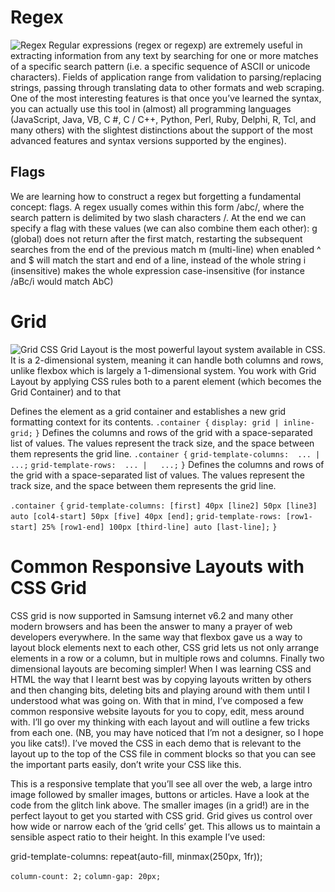 # Regex 

![Regex](https://res.cloudinary.com/practicaldev/image/fetch/s--O0siYdEi--/c_imagga_scale,f_auto,fl_progressive,h_420,q_auto,w_1000/https://dev-to-uploads.s3.amazonaws.com/i/dbnauyuy7y1o3k839iny.png)
Regular expressions (regex or regexp) are extremely useful in extracting information from any text by searching for one or more matches of a specific search pattern (i.e. a specific sequence of ASCII or unicode characters).
Fields of application range from validation to parsing/replacing strings, passing through translating data to other formats and web scraping.
One of the most interesting features is that once you’ve learned the syntax, you can actually use this tool in (almost) all programming languages ​​(JavaScript, Java, VB, C #, C / C++, Python, Perl, Ruby, Delphi, R, Tcl, and many others) with the slightest distinctions about the support of the most advanced features and syntax versions supported by the engines).

## Flags
We are learning how to construct a regex but forgetting a fundamental concept: flags.
A regex usually comes within this form /abc/, where the search pattern is delimited by two slash characters /. At the end we can specify a flag with these values (we can also combine them each other):
g (global) does not return after the first match, restarting the subsequent searches from the end of the previous match
m (multi-line) when enabled ^ and $ will match the start and end of a line, instead of the whole string
i (insensitive) makes the whole expression case-insensitive (for instance /aBc/i would match AbC)



# Grid
![Grid](https://xd.adobe.com/ideas/wp-content/uploads/2020/04/css-grid-layout-tutorial.jpg)
CSS Grid Layout is the most powerful layout system available in CSS. It is a 2-dimensional system, meaning it can handle both columns and rows, unlike flexbox which is largely a 1-dimensional system. You work with Grid Layout by applying CSS rules both to a parent element (which becomes the Grid Container) and to that

Defines the element as a grid container and establishes a new grid formatting context for its contents.
`.container {`
  `display: grid | inline-grid;`
`}`
Defines the columns and rows of the grid with a space-separated list of values. The values represent the track size, and the space between them represents the grid line.
`.container {`
  `grid-template-columns:  ... |   ...;`
  `grid-template-rows:  ... |   ...;`
`}`
Defines the columns and rows of the grid with a space-separated list of values. The values represent the track size, and the space between them represents the grid line.

`.container {`
  `grid-template-columns: [first] 40px [line2] 50px [line3] auto [col4-start] 50px [five] 40px [end];`
  `grid-template-rows: [row1-start] 25% [row1-end] 100px [third-line] auto [last-line];`
`}`
# Common Responsive Layouts with CSS Grid

CSS grid is now supported in Samsung internet v6.2 and many other modern browsers and has been the answer to many a prayer of web developers everywhere. In the same way that flexbox gave us a way to layout block elements next to each other, CSS grid lets us not only arrange elements in a row or a column, but in multiple rows and columns. Finally two dimensional layouts are becoming simpler!
When I was learning CSS and HTML the way that I learnt best was by copying layouts written by others and then changing bits, deleting bits and playing around with them until I understood what was going on. With that in mind, I’ve composed a few common responsive website layouts for you to copy, edit, mess around with. I’ll go over my thinking with each layout and will outline a few tricks from each one. (NB, you may have noticed that I’m not a designer, so I hope you like cats!). I’ve moved the CSS in each demo that is relevant to the layout up to the top of the CSS file in comment blocks so that you can see the important parts easily, don’t write your CSS like this.

This is a responsive template that you’ll see all over the web, a large intro image followed by smaller images, buttons or articles. Have a look at the code from the glitch link above.
The smaller images (in a grid!) are in the perfect layout to get you started with CSS grid. Grid gives us control over how wide or narrow each of the ‘grid cells’ get. This allows us to maintain a sensible aspect ratio to their height. In this example I’ve used:

grid-template-columns: repeat(auto-fill, minmax(250px, 1fr));

`column-count: 2;`
`column-gap: 20px;`

